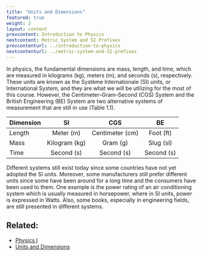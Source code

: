 ```yaml
---
title: "Units and Dimensions"
featured: true
weight: 2
layout: content
prevcontent: Introduction to Physics
nextcontent: Metric System and SI Prefixes
prevcontenturl: ../introduction-to-physics
nextcontenturl: ../metric-system-and-SI-prefixes
---
```




In physics, the fundamental dimensions are mass, length, and time, which are measured in kilograms (kg), meters (m), and seconds (s), respectively. These units are known as the Système Internationale (SI) units, or International System, and they are what we will be utilizing for the most of this course. However, the Centimeter–Gram–Second (CGS) System and the British Engineering (BE) System are two alternative systems of measurement that are still in use (Table 1.1).


| Dimension |      SI       |       CGS       |     BE     |
| --------- |:-------------:|:---------------:|:----------:|
| Length    |   Meter (m)   | Centimeter (cm) | Foot (ft)  |
| Mass      | Kilogram (kg) |    Gram (g)     | Slug (sl)  |
| Time      |  Second (s)   |   Second (s)    | Second (s) |


Different systems still exist today since some countries have not yet adopted the SI units. Moreover, some manufacturers still prefer different units since some have been around for a long time and the consumers have been used to them. One example is the power rating of an air conditioning system which is usually measured in horsepower, where in SI units, power is expressed in Watts. Also, some books, especially in engineering fields, are still presented in different systems.




## Related:
- [Physics I](../../physics-I)
- [Units and Dimensions](../introduction-to-physics)

